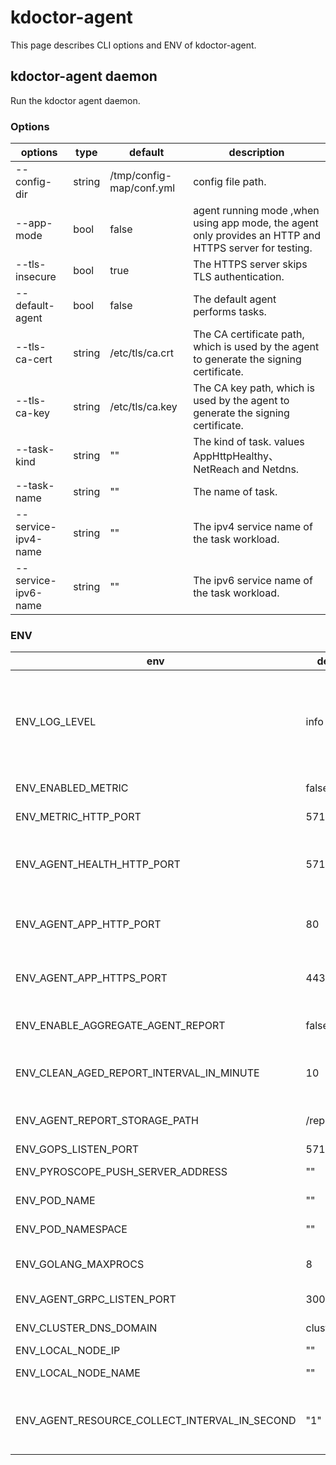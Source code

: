 # kdoctor-agent

This page describes CLI options and ENV of kdoctor-agent.

## kdoctor-agent daemon

Run the kdoctor agent daemon.

### Options

| options             | type   | default                  | description                                                                                            |
|---------------------|--------|--------------------------|--------------------------------------------------------------------------------------------------------|
| --config-dir        | string | /tmp/config-map/conf.yml | config file path.                                                                                      |
| --app-mode          | bool   | false                    | agent running mode ,when using app mode, the agent only provides an HTTP and HTTPS server for testing. |
| --tls-insecure      | bool   | true                     | The HTTPS server skips TLS authentication.                                                             |
| --default-agent     | bool   | false                    | The default agent performs tasks.                                                                      |
| --tls-ca-cert       | string | /etc/tls/ca.crt          | The CA certificate path, which is used by the agent to generate the signing certificate.               |
| --tls-ca-key        | string | /etc/tls/ca.key          | The CA key path, which is used by the agent to generate the signing certificate.                       |
| --task-kind         | string | ""                       | The kind of task. values AppHttpHealthy、NetReach and Netdns.                                           |
| --task-name         | string | ""                       | The name of task.                                                                                      |
| --service-ipv4-name | string | ""                       | The ipv4 service name of the task workload.                                                            |
| --service-ipv6-name | string | ""                       | The ipv6 service name of the task workload.                                                            |

### ENV

| env                                            | default       | description                                                                        |
|------------------------------------------------|---------------|------------------------------------------------------------------------------------|
| ENV_LOG_LEVEL                                  | info          | Log level, optional values are "debug", "info", "warn", "error", "fatal", "panic". |
| ENV_ENABLED_METRIC                             | false         | Enable/disable metrics.                                                            |
| ENV_METRIC_HTTP_PORT                           | 5711          | Metric HTTP server port.                                                           |
| ENV_AGENT_HEALTH_HTTP_PORT                     | 5710          | kdoctor-agent health backend HTTP server port.                                     |
| ENV_AGENT_APP_HTTP_PORT                        | 80            | kdoctor-agent app backend HTTP server port.                                        |
| ENV_AGENT_APP_HTTPS_PORT                       | 443           | kdoctor-agent app backend HTTP server port.                                        |
| ENV_ENABLE_AGGREGATE_AGENT_REPORT              | false         | enable aggregate report                                                            |
| ENV_CLEAN_AGED_REPORT_INTERVAL_IN_MINUTE       | 10            | clean aggregate report interval in minute                                          |
| ENV_AGENT_REPORT_STORAGE_PATH                  | /report       | aggregate report storage path                                                      |
| ENV_GOPS_LISTEN_PORT                           | 5712          | Gops port                                                                          |
| ENV_PYROSCOPE_PUSH_SERVER_ADDRESS              | ""            | pyroscope addr                                                                     |
| ENV_POD_NAME                                   | ""            | agent pod name                                                                     |
| ENV_POD_NAMESPACE                              | ""            | agent pod namespace                                                                |
| ENV_GOLANG_MAXPROCS                            | 8             | golang runtime max procs                                                           |
| ENV_AGENT_GRPC_LISTEN_PORT                     | 3000          | agent grpc port                                                                    |
| ENV_CLUSTER_DNS_DOMAIN                         | cluster.local | cluster domian                                                                     |
| ENV_LOCAL_NODE_IP                              | ""            | loacl node ip                                                                      |
| ENV_LOCAL_NODE_NAME                            | ""            | loacl node name                                                                    |
| ENV_AGENT_RESOURCE_COLLECT_INTERVAL_IN_SECOND  | "1"           | agent CPU and memory usage collection interval time                                |



